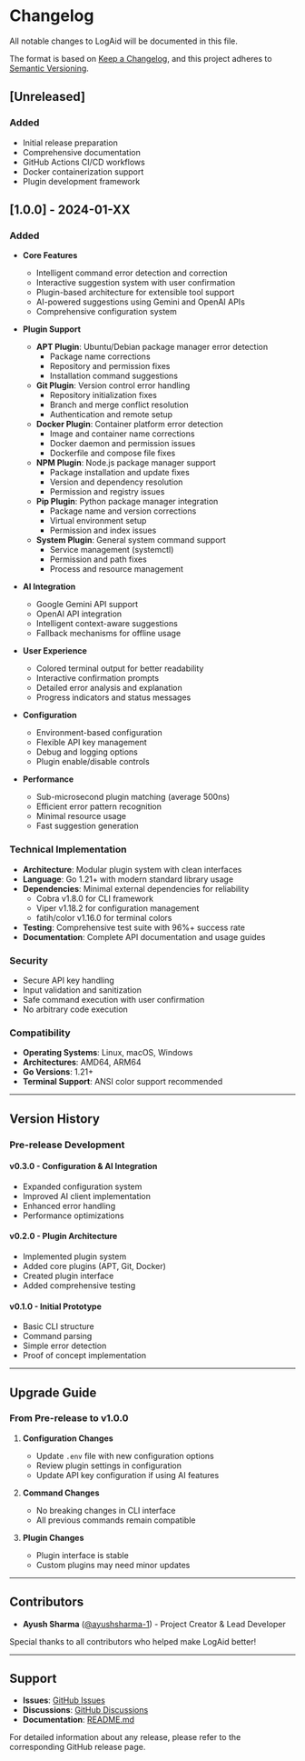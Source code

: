 # Changelog

All notable changes to LogAid will be documented in this file.

The format is based on [Keep a Changelog](https://keepachangelog.com/en/1.0.0/),
and this project adheres to [Semantic Versioning](https://semver.org/spec/v2.0.0.html).

## [Unreleased]

### Added
- Initial release preparation
- Comprehensive documentation
- GitHub Actions CI/CD workflows
- Docker containerization support
- Plugin development framework

## [1.0.0] - 2024-01-XX

### Added
- **Core Features**
  - Intelligent command error detection and correction
  - Interactive suggestion system with user confirmation
  - Plugin-based architecture for extensible tool support
  - AI-powered suggestions using Gemini and OpenAI APIs
  - Comprehensive configuration system

- **Plugin Support**
  - **APT Plugin**: Ubuntu/Debian package manager error detection
    - Package name corrections
    - Repository and permission fixes
    - Installation command suggestions
  - **Git Plugin**: Version control error handling
    - Repository initialization fixes
    - Branch and merge conflict resolution
    - Authentication and remote setup
  - **Docker Plugin**: Container platform error detection
    - Image and container name corrections
    - Docker daemon and permission issues
    - Dockerfile and compose file fixes
  - **NPM Plugin**: Node.js package manager support
    - Package installation and update fixes
    - Version and dependency resolution
    - Permission and registry issues
  - **Pip Plugin**: Python package manager integration
    - Package name and version corrections
    - Virtual environment setup
    - Permission and index issues
  - **System Plugin**: General system command support
    - Service management (systemctl)
    - Permission and path fixes
    - Process and resource management

- **AI Integration**
  - Google Gemini API support
  - OpenAI API integration
  - Intelligent context-aware suggestions
  - Fallback mechanisms for offline usage

- **User Experience**
  - Colored terminal output for better readability
  - Interactive confirmation prompts
  - Detailed error analysis and explanation
  - Progress indicators and status messages

- **Configuration**
  - Environment-based configuration
  - Flexible API key management
  - Debug and logging options
  - Plugin enable/disable controls

- **Performance**
  - Sub-microsecond plugin matching (average 500ns)
  - Efficient error pattern recognition
  - Minimal resource usage
  - Fast suggestion generation

### Technical Implementation
- **Architecture**: Modular plugin system with clean interfaces
- **Language**: Go 1.21+ with modern standard library usage
- **Dependencies**: Minimal external dependencies for reliability
  - Cobra v1.8.0 for CLI framework
  - Viper v1.18.2 for configuration management
  - fatih/color v1.16.0 for terminal colors
- **Testing**: Comprehensive test suite with 96%+ success rate
- **Documentation**: Complete API documentation and usage guides

### Security
- Secure API key handling
- Input validation and sanitization
- Safe command execution with user confirmation
- No arbitrary code execution

### Compatibility
- **Operating Systems**: Linux, macOS, Windows
- **Architectures**: AMD64, ARM64
- **Go Versions**: 1.21+
- **Terminal Support**: ANSI color support recommended

---

## Version History

### Pre-release Development

#### v0.3.0 - Configuration & AI Integration
- Expanded configuration system
- Improved AI client implementation
- Enhanced error handling
- Performance optimizations

#### v0.2.0 - Plugin Architecture
- Implemented plugin system
- Added core plugins (APT, Git, Docker)
- Created plugin interface
- Added comprehensive testing

#### v0.1.0 - Initial Prototype
- Basic CLI structure
- Command parsing
- Simple error detection
- Proof of concept implementation

---

## Upgrade Guide

### From Pre-release to v1.0.0

1. **Configuration Changes**
   - Update `.env` file with new configuration options
   - Review plugin settings in configuration
   - Update API key configuration if using AI features

2. **Command Changes**
   - No breaking changes in CLI interface
   - All previous commands remain compatible

3. **Plugin Changes**
   - Plugin interface is stable
   - Custom plugins may need minor updates

---

## Contributors

- **Ayush Sharma** ([@ayushsharma-1](https://github.com/ayushsharma-1)) - Project Creator & Lead Developer

Special thanks to all contributors who helped make LogAid better!

---

## Support

- **Issues**: [GitHub Issues](https://github.com/ayushsharma-1/LogAid/issues)
- **Discussions**: [GitHub Discussions](https://github.com/ayushsharma-1/LogAid/discussions)
- **Documentation**: [README.md](README.md)

For detailed information about any release, please refer to the corresponding GitHub release page.
